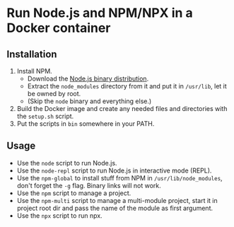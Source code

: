 # Run Node.js and NPM/NPX in a Docker container

## Installation

1. Install NPM.
    - Download the [Node.js binary distribution](https://nodejs.org/download/release/latest-v16.x/node-v16.13.0-linux-x64.tar.xz).
    - Extract the `node_modules` directory from it and put it in `/usr/lib`, let it be owned by root.
    - (Skip the `node` binary and everything else.)
2. Build the Docker image and create any needed files and directories with the `setup.sh` script.
3. Put the scripts in `bin` somewhere in your PATH.

## Usage

- Use the `node` script to run Node.js.
- Use the `node-repl` script to run Node.js in interactive mode (REPL).
- Use the `npm-global` to install stuff from NPM in `/usr/lib/node_modules`, don't forget the `-g` flag. Binary links
  will not work.
- Use the `npm` script to manage a project.
- Use the `npm-multi` script to manage a multi-module project, start it in project root dir and pass the name of the
  module as first argument.
- Use the `npx` script to run npx.
